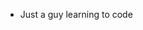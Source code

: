 -  Just a guy learning to code

<!---
IAaronNoI/IAaronNoI is a ✨ special ✨ repository because its `README.md` (this file) appears on your GitHub profile.
You can click the Preview link to take a look at your changes.
--->
